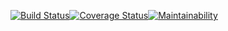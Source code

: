 [![Build Status](https://travis-ci.org/nanfuka/baagala.svg?branch=feature)](https://travis-ci.org/nanfuka/baagala)[![Coverage Status](https://coveralls.io/repos/github/nanfuka/baagala/badge.svg?branch=feature)](https://coveralls.io/github/nanfuka/baagala?branch=feature)[![Maintainability](https://api.codeclimate.com/v1/badges/00ae57709feedac7baaf/maintainability)](https://codeclimate.com/github/nanfuka/baagala/maintainability)